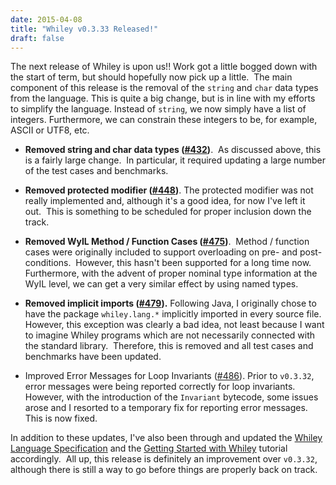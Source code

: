 ```yaml
---
date: 2015-04-08
title: "Whiley v0.3.33 Released!"
draft: false
---
```


The next release of Whiley is upon us!! Work got a little bogged down with the start of term, but should hopefully now pick up a little.  The main component of this release is the removal of the `string` and `char` data types from the language. This is quite a big change, but is in line with my efforts to simplify the language. Instead of `string`, we now simply have a list of integers. Furthermore, we can constrain these integers to be, for example, ASCII or UTF8, etc.
   * **Removed string and char data types ([#432](https://github.com/Whiley/WhileyCompiler/issues/432))**.  As discussed above, this is a fairly large change.  In particular, it required updating a large number of the test cases and benchmarks.

   * **Removed protected modifier ([#448](https://github.com/Whiley/WhileyCompiler/issues/448))**. The protected modifier was not really implemented and, although it's a good idea, for now I've left it out.  This is something to be scheduled for proper inclusion down the track.

   * **Removed WyIL Method / Function Cases ([#475](https://github.com/Whiley/WhileyCompiler/issues/475))**.  Method / function cases were originally included to support overloading on pre- and post-conditions.  However, this hasn't been supported for a long time now.  Furthermore, with the advent of proper nominal type information at the WyIL level, we can get a very similar effect by using named types.

   * **Removed implicit imports ([#479](https://github.com/Whiley/WhileyCompiler/issues/479)).** Following Java, I originally chose to have the package `whiley.lang.*` implicitly imported in every source file.  However, this exception was clearly a bad idea, not least because I want to imagine Whiley programs which are not necessarily connected with the standard library.  Therefore, this is removed and all test cases and benchmarks have been updated.

   * Improved Error Messages for Loop Invariants ([#486](https://github.com/Whiley/WhileyCompiler/issues/486)). Prior to `v0.3.32`, error messages were being reported correctly for loop invariants.  However, with the introduction of the `Invariant` bytecode, some issues arose and I resorted to a temporary fix for reporting error messages.  This is now fixed.


In addition to these updates, I've also been through and updated the [Whiley Language Specification](http://whiley.org/pdfs/WhileyLanguageSpec.pdf) and the [Getting Started with Whiley](http://whiley.org/pdfs/GettingStartedWithWhiley.pdf) tutorial accordingly.  All up, this release is definitely an improvement over `v0.3.32`, although there is still a way to go before things are properly back on track. 
